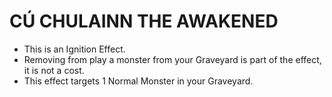 
# CÚ CHULAINN THE AWAKENED

*   This is an Ignition Effect.
*   Removing from play a monster from your Graveyard is part of the effect, it is not a cost.
*   This effect targets 1 Normal Monster in your Graveyard.

  